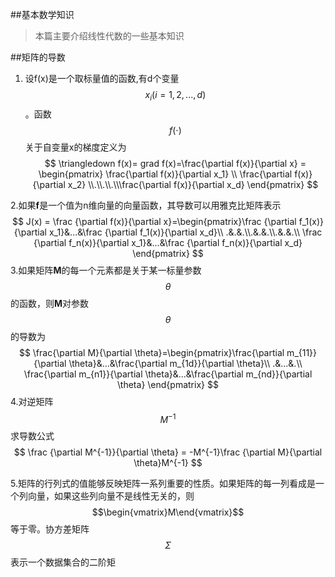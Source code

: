 ##基本数学知识
> 本篇主要介绍线性代数的一些基本知识

##矩阵的导数
1. 设f(x)是一个取标量值的函数,有d个变量$$x_i (i = 1,2,...,d)$$ 。函数$$f(\cdot)$$关于自变量x的梯度定义为
    $$
  \triangledown f(x)= grad f(x)=\frac{\partial f(x)}{\partial x} = 
  \begin{pmatrix}
  \frac{\partial f(x)}{\partial x_1} \\ \frac{\partial f(x)}{\partial x_2} \\.\\.\\.\\\frac{\partial f(x)}{\partial x_d}
  \end{pmatrix}
  $$

2.如果**f**是一个值为n维向量的向量函数，其导数可以用雅克比矩阵表示
   $$
     J(x) = \frac {\partial f(x)}{\partial x}=\begin{pmatrix}\frac {\partial f_1(x)}{\partial x_1}&...&\frac {\partial f_1(x)}{\partial x_d}\\ .&.&.\\.&.&.\\.&.&.\\ \frac {\partial f_n(x)}{\partial x_1}&...&\frac {\partial f_n(x)}{\partial x_d} \end{pmatrix}
   $$
3.如果矩阵**M**的每一个元素都是关于某一标量参数$$\theta$$的函数，则**M**对参数$$\theta$$的导数为
  $$
      \frac{\partial M}{\partial \theta}=\begin{pmatrix}\frac{\partial m_{11}}{\partial \theta}&...&\frac{\partial m_{1d}}{\partial \theta}\\
      .&...&.\\ 
 \frac{\partial m_{n1}}{\partial \theta}&...&\frac{\partial m_{nd}}{\partial \theta} \end{pmatrix}
  $$
4.对逆矩阵$$M^{-1}$$求导数公式
  $$
  \frac {\partial M^{-1}}{\partial \theta} = -M^{-1}\frac {\partial M}{\partial \theta}M^{-1}
  $$

5.矩阵的行列式的值能够反映矩阵一系列重要的性质。如果矩阵的每一列看成是一个列向量，如果这些列向量不是线性无关的，则$$\begin{vmatrix}M\end{vmatrix}$$等于零。协方差矩阵$$\Sigma$$表示一个数据集合的二阶矩